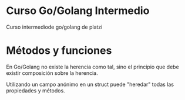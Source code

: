 # Curso Go/Golang Intermedio

Curso intermediode go/golang de platzi


# Métodos y funciones

En Go/Golang no existe la herencia como tal, sino el principio que debe existir composición sobre la herencia.

Utilizando un campo anónimo en un struct puede "heredar" todas las propiedades y métodos.